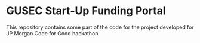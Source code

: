 # GUSEC Start-Up Funding Portal
This repository contains some part of the code for the project developed for JP Morgan Code for Good hackathon.

